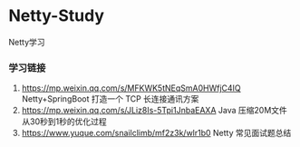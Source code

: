 # Netty-Study
Netty学习


### 学习链接
1. https://mp.weixin.qq.com/s/MFKWK5tNEqSmA0HWfjC4IQ  Netty+SpringBoot 打造一个 TCP 长连接通讯方案
2. https://mp.weixin.qq.com/s/JLiz8Is-5Tpi1JnbaEAXA  Java 压缩20M文件从30秒到1秒的优化过程
3. https://www.yuque.com/snailclimb/mf2z3k/wlr1b0 Netty 常见面试题总结

